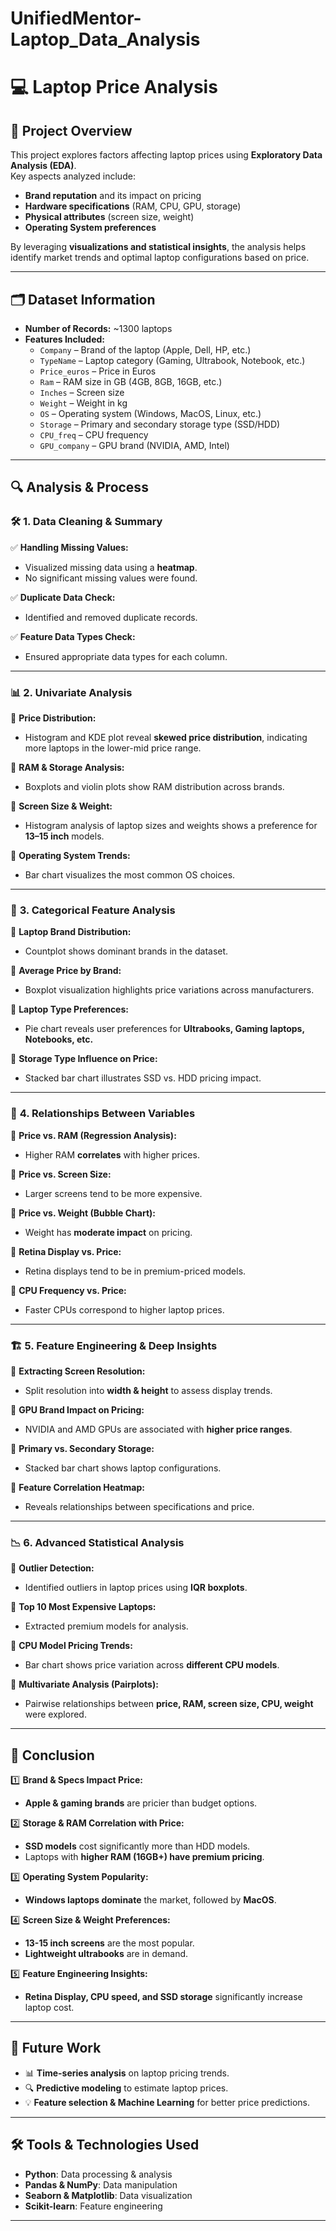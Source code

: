 # UnifiedMentor-Laptop_Data_Analysis

# 💻 Laptop Price Analysis

## 📌 Project Overview  
This project explores factors affecting laptop prices using **Exploratory Data Analysis (EDA)**.  
Key aspects analyzed include:  
- **Brand reputation** and its impact on pricing  
- **Hardware specifications** (RAM, CPU, GPU, storage)  
- **Physical attributes** (screen size, weight)  
- **Operating System preferences**  

By leveraging **visualizations and statistical insights**, the analysis helps identify market trends and optimal laptop configurations based on price.

---

## 🗂️ Dataset Information  
- **Number of Records:** ~1300 laptops  
- **Features Included:**  
  - `Company` – Brand of the laptop (Apple, Dell, HP, etc.)  
  - `TypeName` – Laptop category (Gaming, Ultrabook, Notebook, etc.)  
  - `Price_euros` – Price in Euros  
  - `Ram` – RAM size in GB (4GB, 8GB, 16GB, etc.)  
  - `Inches` – Screen size  
  - `Weight` – Weight in kg  
  - `OS` – Operating system (Windows, MacOS, Linux, etc.)  
  - `Storage` – Primary and secondary storage type (SSD/HDD)  
  - `CPU_freq` – CPU frequency  
  - `GPU_company` – GPU brand (NVIDIA, AMD, Intel)  

---

## 🔍 Analysis & Process  

### 🛠️ **1. Data Cleaning & Summary**  
✅ **Handling Missing Values:**  
- Visualized missing data using a **heatmap**.  
- No significant missing values were found.  

✅ **Duplicate Data Check:**  
- Identified and removed duplicate records.  

✅ **Feature Data Types Check:**  
- Ensured appropriate data types for each column.  

---

### 📊 **2. Univariate Analysis**  
📌 **Price Distribution:**  
- Histogram and KDE plot reveal **skewed price distribution**, indicating more laptops in the lower-mid price range.  

📌 **RAM & Storage Analysis:**  
- Boxplots and violin plots show RAM distribution across brands.  

📌 **Screen Size & Weight:**  
- Histogram analysis of laptop sizes and weights shows a preference for **13–15 inch** models.  

📌 **Operating System Trends:**  
- Bar chart visualizes the most common OS choices.  

---

### 🔄 **3. Categorical Feature Analysis**  
📌 **Laptop Brand Distribution:**  
- Countplot shows dominant brands in the dataset.  

📌 **Average Price by Brand:**  
- Boxplot visualization highlights price variations across manufacturers.  

📌 **Laptop Type Preferences:**  
- Pie chart reveals user preferences for **Ultrabooks, Gaming laptops, Notebooks, etc.**  

📌 **Storage Type Influence on Price:**  
- Stacked bar chart illustrates SSD vs. HDD pricing impact.  

---

### 🔗 **4. Relationships Between Variables**  
📌 **Price vs. RAM (Regression Analysis):**  
- Higher RAM **correlates** with higher prices.  

📌 **Price vs. Screen Size:**  
- Larger screens tend to be more expensive.  

📌 **Price vs. Weight (Bubble Chart):**  
- Weight has **moderate impact** on pricing.  

📌 **Retina Display vs. Price:**  
- Retina displays tend to be in premium-priced models.  

📌 **CPU Frequency vs. Price:**  
- Faster CPUs correspond to higher laptop prices.  

---

### 🏗 **5. Feature Engineering & Deep Insights**  
📌 **Extracting Screen Resolution:**  
- Split resolution into **width & height** to assess display trends.  

📌 **GPU Brand Impact on Pricing:**  
- NVIDIA and AMD GPUs are associated with **higher price ranges**.  

📌 **Primary vs. Secondary Storage:**  
- Stacked bar chart shows laptop configurations.  

📌 **Feature Correlation Heatmap:**  
- Reveals relationships between specifications and price.  

---

### 📉 **6. Advanced Statistical Analysis**  
📌 **Outlier Detection:**  
- Identified outliers in laptop prices using **IQR boxplots**.  

📌 **Top 10 Most Expensive Laptops:**  
- Extracted premium models for analysis.  

📌 **CPU Model Pricing Trends:**  
- Bar chart shows price variation across **different CPU models**.  

📌 **Multivariate Analysis (Pairplots):**  
- Pairwise relationships between **price, RAM, screen size, CPU, weight** were explored.  

---

## 📌 Conclusion  
1️⃣ **Brand & Specs Impact Price:**  
   - **Apple & gaming brands** are pricier than budget options.  

2️⃣ **Storage & RAM Correlation with Price:**  
   - **SSD models** cost significantly more than HDD models.  
   - Laptops with **higher RAM (16GB+) have premium pricing**.  

3️⃣ **Operating System Popularity:**  
   - **Windows laptops dominate** the market, followed by **MacOS**.  

4️⃣ **Screen Size & Weight Preferences:**  
   - **13-15 inch screens** are the most popular.  
   - **Lightweight ultrabooks** are in demand.  

5️⃣ **Feature Engineering Insights:**  
   - **Retina Display, CPU speed, and SSD storage** significantly increase laptop cost.  

---

## 📌 Future Work  
- 📊 **Time-series analysis** on laptop pricing trends.  
- 🔍 **Predictive modeling** to estimate laptop prices.  
- 💡 **Feature selection & Machine Learning** for better price predictions.  

---

## 🛠 Tools & Technologies Used  
- **Python**: Data processing & analysis  
- **Pandas & NumPy**: Data manipulation  
- **Seaborn & Matplotlib**: Data visualization  
- **Scikit-learn**: Feature engineering  

---



